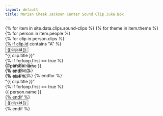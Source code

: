 ```yaml
---
layout: default
title: Marian Cheek Jackson Center Sound Clip Juke Box
---
```


<div class="container-lg">
	{% for item in site.data.clips.sound-clips %}
		{% for theme in item.theme %}
			<div class="row">
				{% for person in item.people %}	
					<div class="col-6 {% if forloop.first == true %}right-border{% endif %}">
						{% for clip in person.clips %}
							<div class="row" style="height:70px;">						
								{% if clip.id contains "A" %}							
									<div class="col-2">
										<button class="btn btn-lg" onclick="this.firstChild.play()"><audio src="../clips/{{ clip.file }}"></audio>{{ clip.id }}</button>
									</div>
									<div class="col-sm-10 {% if forloop.first == true %}top-border{% else %}bottom-border{% endif %}">
										<div class="song-name">"{{ clip.title }}"</div>
											{% if forloop.first == true %}
												<div class="person-name">{{ person.name }}</div>
											{% endif %}
										</div>
								{% else %}
									<div class="col-sm-10 {% if forloop.first == true %}top-border{% else %}bottom-border{% endif %}">
										<div class="song-name">"{{ clip.title }}"</div>
										{% if forloop.first == true %}
												<div class="person-name">{{ person.name }}</div>
										{% endif %}
									</div>
									<div class="col-2">
										<button class="btn btn-lg"  onclick="this.firstChild.play()"><audio src="../clips/{{ clip.file }}"></audio>{{ clip.id }}</button>
									</div>
								{% endif %}
							</div>
						{% endfor %} <!-- clip -->
					</div>
				{% endfor %} <!-- person -->
			</div>
		{% endfor %} <!-- end theme -->
	{% endfor %}
</div>


